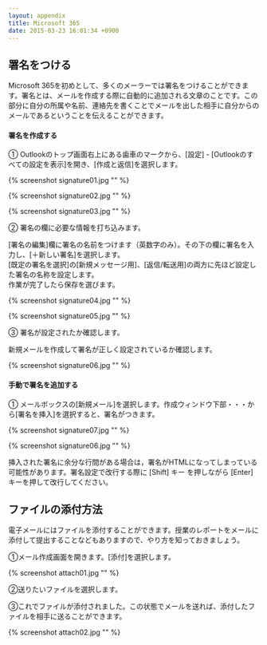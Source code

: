 ```yaml
---
layout: appendix
title: Microsoft 365
date: 2015-03-23 16:01:34 +0900
---
```



署名をつける
------------

Microsoft 365を初めとして、多くのメーラーでは署名をつけることができます。署名とは、メールを作成する際に自動的に追加される文章のことです。この部分に自分の所属や名前、連絡先を書くことでメールを出した相手に自分からのメールであるということを伝えることができます。

#### 署名を作成する

&#9312; Outlookのトップ画面右上にある歯車のマークから、[設定] - [Outlookのすべての設定を表示]を開き、[作成と返信]を選択します。

{% screenshot signature01.jpg "" %}

{% screenshot signature02.jpg "" %}

{% screenshot signature03.jpg "" %}


&#9313; 署名の欄に必要な情報を打ち込みます。  

[署名の編集]欄に署名の名前をつけます（英数字のみ）。その下の欄に署名を入力し、[＋新しい署名]を選択します。  
[既定の署名を選択]の[新規メッセージ用]、[返信/転送用]の両方に先ほど設定した署名の名称を設定します。  
作業が完了したら保存を選びます。

{% screenshot signature04.jpg "" %}

{% screenshot signature05.jpg "" %}


&#9314; 署名が設定されたか確認します。

新規メールを作成して署名が正しく設定されているか確認します。  

{% screenshot signature06.jpg "" %}



#### 手動で署名を追加する

&#9312; メールボックスの[新規メール]を選択します。作成ウィンドウ下部・・・から[署名を挿入]を選択すると、署名がつきます。

{% screenshot signature07.jpg "" %}

{% screenshot signature06.jpg "" %}

挿入された署名に余分な行間がある場合は，署名がHTMLになってしまっている可能性があります。署名設定で改行する際に
[Shift] キー を押しながら [Enter] キーを押して改行してください。


ファイルの添付方法
------------------

電子メールにはファイルを添付することができます。授業のレポートをメールに添付して提出することなどもありますので、やり方を知っておきましょう。

&#9312;メール作成画面を開きます。[添付]を選択します。

{% screenshot attach01.jpg "" %}

&#9313;送りたいファイルを選択します。

&#9314;これでファイルが添付されました。この状態でメールを送れば、添付したファイルを相手に送ることができます。

{% screenshot attach02.jpg "" %}
